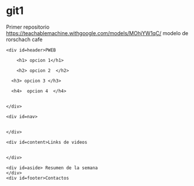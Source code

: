 # git1
Primer repositorio
https://teachablemachine.withgoogle.com/models/MOhjYW1qC/
modelo de rorschach cafe

<!DOCTYPE html>
<html lang="en">
<head>
    <meta charset="UTF-8">
    <meta http-equiv="X-UA-Compatible" content="IE=edge">
    <meta name="viewport" content="width=device-width, initial-scale=1.0">
    <title>Ejercicio</title>

</head>

<body>
  
    <div id=header>PWEB

        <h1> opcion 1</h1>

        <h2> opcion 2  </h2>
      
      <h3> opcion 3 </h3>
      
      <h4>  opcion 4  </h4>


    </div>
  
    <div id=nav> 


    </div>
   
    <div id=content>Links de videos


    </div>
    
    <div id=aside> Resumen de la semana
    </div>
    <div id=footer>Contactos


</div>

</body>
</html>
